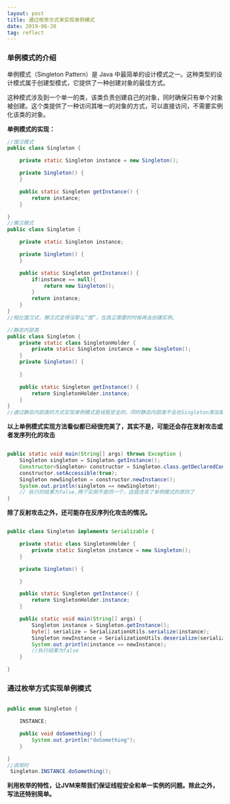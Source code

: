 ```yaml
---
layout: post
title: 通过枚举方式来实现单例模式
date: 2019-06-20
tag: reflect
---
```


### 单例模式的介绍

单例模式（Singleton Pattern）是 Java 中最简单的设计模式之一。这种类型的设计模式属于创建型模式，它提供了一种创建对象的最佳方式。

这种模式涉及到一个单一的类，该类负责创建自己的对象，同时确保只有单个对象被创建。这个类提供了一种访问其唯一的对象的方式，可以直接访问，不需要实例化该类的对象。

**单例模式的实现：**

```java
//饿汉模式
public class Singleton {

    private static Singleton instance = new Singleton();

    private Singleton() {
    }

    public static Singleton getInstance() {
        return instance;
    }

}
//懒汉模式
public class Singleton {

    private static Singleton instance;

    private Singleton() {
    }

    public static Singleton getInstance() {
        if(instance == null){
            return new Singleton();
        }
        return instance;
    }
}
//相比饿汉式，懒汉式显得没那么“饿”，在真正需要的时候再去创建实例。

//静态内部类
public class Singleton {
    private static class SingletonHolder {
        private static Singleton instance = new Singleton();
    }
    private Singleton() {
       
    }

    public static Singleton getInstance() {
        return SingletonHolder.instance;
    }
}
//通过静态内部类的方式实现单例模式是线程安全的，同时静态内部类不会在Singleton类加载时就加载，而是在调用getInstance()方法时才进行加载，达到了懒加载的效果。
```

**以上单例模式实现方法看似都已经很完美了，其实不是，可能还会存在发射攻击或者发序列化的攻击**
```java

public static void main(String[] args) throws Exception {
    Singleton singleton = Singleton.getInstance();
    Constructor<Singleton> constructor = Singleton.class.getDeclaredConstructor();
    constructor.setAccessible(true);
    Singleton newSingleton = constructor.newInstance();
    System.out.println(singleton == newSingleton);
    // 执行的结果为false,两个实例不是同一个，这就违背了单例模式的原则了
}

```

**除了反射攻击之外，还可能存在反序列化攻击的情况。**

```java

public class Singleton implements Serializable {

    private static class SingletonHolder {
        private static Singleton instance = new Singleton();
    }

    private Singleton() {

    }

    public static Singleton getInstance() {
        return SingletonHolder.instance;
    }

    public static void main(String[] args) {
        Singleton instance = Singleton.getInstance();
        byte[] serialize = SerializationUtils.serialize(instance);
        Singleton newInstance = SerializationUtils.deserialize(serialize);
        System.out.println(instance == newInstance);
        //执行结果为false
    }

}

```


### 通过枚举方式实现单例模式

```java

public enum Singleton {

    INSTANCE;

    public void doSomething() {
        System.out.println("doSomething");
    }

}
//调用时
 Singleton.INSTANCE.doSomething(); 
```
**利用枚举的特性，让JVM来帮我们保证线程安全和单一实例的问题。除此之外，写法还特别简单。**
